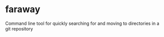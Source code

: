 # faraway
Command line tool for quickly searching for and moving to directories in a git repository
